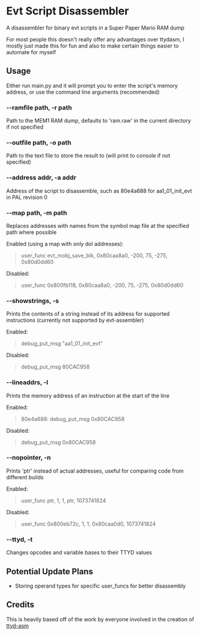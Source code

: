# Evt Script Disassembler
A disassembler for binary evt scripts in a Super Paper Mario RAM dump

For most people this doesn't really offer any advantages over ttydasm, I mostly just made this for fun and also to make certain things easier to automate for myself

## Usage
Either run main.py and it will prompt you to enter the script's memory address, or use the command line arguments (recommended)

### --ramfile path, -r path
Path to the MEM1 RAM dump, defaults to 'ram.raw' in the current directory if not specified

### --outfile path, -o path
Path to the text file to store the result to (will print to console if not specified)

### --address addr, -a addr
Address of the script to disassemble, such as 80e4a688 for aa1_01_init_evt in PAL revision 0

### --map path, -m path
Replaces addresses with names from the symbol map file at the specified path where possible

Enabled (using a map with only dol addresses):

> user_func evt_mobj_save_blk, 0x80caa8a0, -200, 75, -275, 0x80d0dd60

Disabled:

> user_func 0x800fb118, 0x80caa8a0, -200, 75, -275, 0x80d0dd60

### --showstrings, -s
Prints the contents of a string instead of its address for supported instructions (currently not supported by evt-assembler)

Enabled:

> debug_put_msg "aa1_01_init_evt"

Disabled:

> debug_put_msg 80CAC958

### --lineaddrs, -l
Prints the memory address of an instruction at the start of the line

Enabled:

> 80e4a688: debug_put_msg 0x80CAC958

Disabled:

> debug_put_msg 0x80CAC958

### --nopointer, -n
Prints 'ptr' instead of actual addresses, useful for comparing code from different builds

Enabled:

> user_func ptr, 1, 1, ptr, 1073741824

Disabled:

> user_func 0x800eb72c, 1, 1, 0x80caa0d0, 1073741824

### --ttyd, -t
Changes opcodes and variable bases to their TTYD values

## Potential Update Plans
- Storing operand types for specific user_funcs for better disassembly

## Credits
This is heavily based off of the work by everyone involved in the creation of [ttyd-asm](https://github.com/PistonMiner/ttyd-tools)
